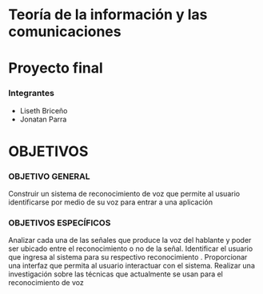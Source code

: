 # Teoría de la información y las comunicaciones

# Proyecto final

### Integrantes
* Liseth Briceño
* Jonatan Parra

# OBJETIVOS
### OBJETIVO GENERAL
Construir un sistema de reconocimiento de voz que permite al usuario identificarse por medio de su voz para entrar a una aplicación
 
### OBJETIVOS ESPECÍFICOS
 Analizar  cada una de las señales que produce la voz del hablante y poder ser ubicado entre el reconocimiento o no de la señal.
Identificar el usuario que ingresa al sistema para su respectivo reconocimiento .
Proporcionar una interfaz que permita al usuario interactuar con el sistema.
Realizar una investigación sobre las técnicas que actualmente se usan para el reconocimiento de voz 
